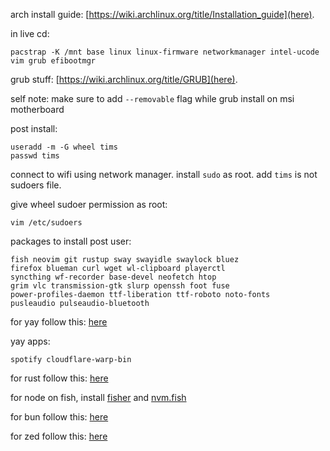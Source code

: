 arch install guide: [https://wiki.archlinux.org/title/Installation_guide](here).

in live cd:
```
pacstrap -K /mnt base linux linux-firmware networkmanager intel-ucode vim grub efibootmgr
```

grub stuff: [https://wiki.archlinux.org/title/GRUB](here).

self note: make sure to add `--removable` flag while grub install on msi motherboard

post install:

```
useradd -m -G wheel tims
passwd tims
```

connect to wifi using network manager. install `sudo` as root. add `tims` is not sudoers file. 

give wheel sudoer permission as root:
```
vim /etc/sudoers
```

packages to install post user:
```
fish neovim git rustup sway swayidle swaylock bluez
firefox blueman curl wget wl-clipboard playerctl
syncthing wf-recorder base-devel neofetch htop
grim vlc transmission-gtk slurp openssh foot fuse
power-profiles-daemon ttf-liberation ttf-roboto noto-fonts
pusleaudio pulseaudio-bluetooth
```

for yay follow this: [here](https://github.com/Jguer/yay)

yay apps:
```
spotify cloudflare-warp-bin
```

for rust follow this: [here](https://wiki.debian.org/Rust)

for node on fish, install [fisher](https://github.com/jorgebucaran/fisher) and [nvm.fish](https://github.com/jorgebucaran/nvm.fish?tab=readme-ov-file)

for bun follow this: [here](https://bun.sh/docs/installation)

for zed follow this: [here](https://zed.dev/docs/getting-started)
